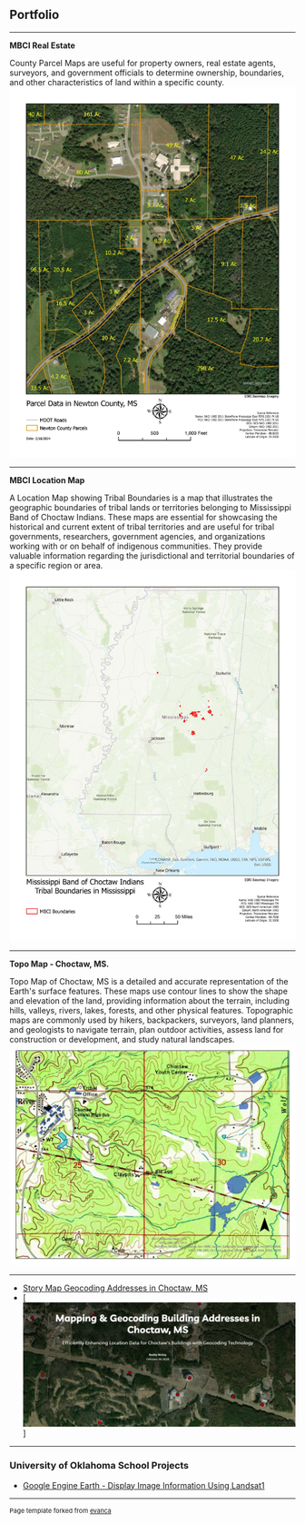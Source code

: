 ## Portfolio

---

**MBCI Real Estate**

County Parcel Maps are useful for property owners, real estate agents, surveyors, and government officials to determine ownership, boundaries, and other characteristics of land within a specific county.
<img src="images/parcel.jpg?raw=true"/>

---

**MBCI Location Map**

A Location Map showing Tribal Boundaries is a map that illustrates the geographic boundaries of tribal lands or territories belonging to Mississippi Band of Choctaw Indians. These maps are essential for showcasing the historical and current extent of tribal territories and are useful for tribal governments, researchers, government agencies, and organizations working with or on behalf of indigenous communities. They provide valuable information regarding the jurisdictional and territorial boundaries of a specific region or area.
<img src="images/MBCI Location Map.jpg?raw=true"/>

---
**Topo Map - Choctaw, MS.**

Topo Map of Choctaw, MS is a detailed and accurate representation of the Earth's surface features. These maps use contour lines to show the shape and elevation of the land, providing information about the terrain, including hills, valleys, rivers, lakes, forests, and other physical features. Topographic maps are commonly used by hikers, backpackers, surveyors, land planners, and geologists to navigate terrain, plan outdoor activities, assess land for construction or development, and study natural landscapes. 
<img src="images/Choctaw.jpg?raw=true"/>

---
- [Story Map Geocoding Addresses in Choctaw, MS](https://storymaps.arcgis.com/stories/b7ad90c74f0d4426a9640af2917a9f49)
- [![GeoCoding Story Map](images/StoryMap.JPG)]


---
### University of Oklahoma School Projects

- [Google Engine Earth - Display Image Information Using Landsat1 ](https://code.earthengine.google.com/f79787f5ae2091bd99f512c2691b2c29)

---
<p style="font-size:11px">Page template forked from <a href="https://github.com/evanca/quick-portfolio">evanca</a></p>
<!-- Remove above link if you don't want to attibute -->
